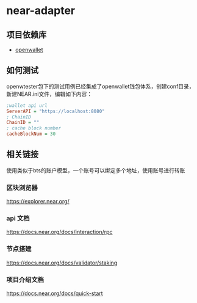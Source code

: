 # near-adapter

## 项目依赖库

- [openwallet](https://github.com/blocktree/openwallet.git)

## 如何测试

openwtester包下的测试用例已经集成了openwallet钱包体系，创建conf目录，新建NEAR.ini文件，编辑如下内容：

```ini
;wallet api url
ServerAPI = "https://localhost:8080"
; ChainID
ChainID = ""
; cache block number
cacheBlockNum = 30
```

## 相关链接

使用类似于bts的账户模型，一个账号可以绑定多个地址，使用账号进行转账

### 区块浏览器

https://explorer.near.org/

### api 文档

https://docs.near.org/docs/interaction/rpc

### 节点搭建

https://docs.near.org/docs/validator/staking

### 项目介绍文档

https://docs.near.org/docs/quick-start